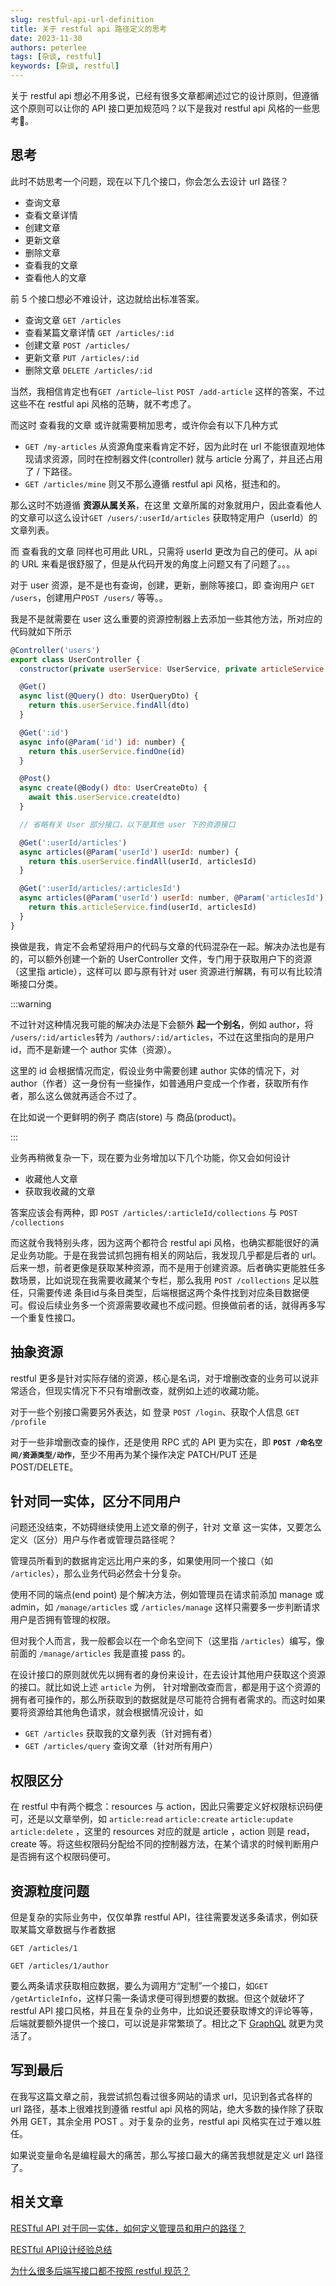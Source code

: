 ```yaml
---
slug: restful-api-url-definition
title: 关于 restful api 路径定义的思考
date: 2023-11-30
authors: peterlee
tags: [杂谈, restful]
keywords: [杂谈, restful]
---
```


关于 restful api 想必不用多说，已经有很多文章都阐述过它的设计原则，但遵循这个原则可以让你的 API 接口更加规范吗？以下是我对 restful api 风格的一些思考🤔。

<!-- truncate -->

## 思考

此时不妨思考一个问题，现在以下几个接口，你会怎么去设计 url 路径？

- 查询文章
- 查看文章详情
- 创建文章
- 更新文章
- 删除文章
- 查看我的文章
- 查看他人的文章

前 5 个接口想必不难设计，这边就给出标准答案。

- 查询文章 `GET /articles`
- 查看某篇文章详情 `GET /articles/:id`
- 创建文章 `POST /articles/`
- 更新文章 `PUT /articles/:id`
- 删除文章 `DELETE /articles/:id`

当然，我相信肯定也有`GET /article—list` `POST /add-article` 这样的答案，不过这些不在 restful api 风格的范畴，就不考虑了。

而这时 查看我的文章 或许就需要稍加思考，或许你会有以下几种方式

- `GET /my-articles` 从资源角度来看肯定不好，因为此时在 url 不能很直观地体现请求资源，同时在控制器文件(controller) 就与 article 分离了，并且还占用了 / 下路径。
- `GET /articles/mine` 则又不那么遵循 restful api 风格，挺违和的。

那么这时不妨遵循 **资源从属关系**，在这里 文章所属的对象就用户，因此查看他人的文章可以这么设计`GET /users/:userId/articles` 获取特定用户（userId）的文章列表。

而 查看我的文章 同样也可用此 URL，只需将 userId 更改为自己的便可。从 api 的 URL 来看是很舒服了，但是从代码开发的角度上问题又有了问题了。。。

对于 user 资源，是不是也有查询，创建，更新，删除等接口，即 查询用户 `GET /users`，创建用户`POST /users/` 等等。。

我是不是就需要在 user 这么重要的资源控制器上去添加一些其他方法，所对应的代码就如下所示

```jsx
@Controller('users')
export class UserController {
  constructor(private userService: UserService, private articleService: ArticleService) {}

  @Get()
  async list(@Query() dto: UserQueryDto) {
    return this.userService.findAll(dto)
  }

  @Get(':id')
  async info(@Param('id') id: number) {
    return this.userService.findOne(id)
  }

  @Post()
  async create(@Body() dto: UserCreateDto) {
    await this.userService.create(dto)
  }

  // 省略有关 User 部分接口，以下是其他 user 下的资源接口

  @Get(':userId/articles')
  async articles(@Param('userId') userId: number) {
    return this.userService.findAll(userId, articlesId)
  }

  @Get(':userId/articles/:articlesId')
  async articles(@Param('userId') userId: number, @Param('articlesId') articlesId: number) {
    return this.articleService.find(userId, articlesId)
  }
}
```

换做是我，肯定不会希望将用户的代码与文章的代码混杂在一起。解决办法也是有的，可以额外创建一个新的 UserController 文件，专门用于获取用户下的资源（这里指 article），这样可以 即与原有针对 user 资源进行解耦，有可以有比较清晰接口分类。

:::warning

不过针对这种情况我可能的解决办法是下会额外 **起一个别名**，例如 author，将 `/users/:id/articles`转为 `/authors/:id/articles`，不过在这里指向的是用户 id，而不是新建一个 author 实体（资源）。

这里的 id 会根据情况而定，假设业务中需要创建 author 实体的情况下，对 author（作者）这一身份有一些操作，如普通用户变成一个作者，获取所有作者，那么这么做就再适合不过了。

在比如说一个更鲜明的例子 商店(store) 与 商品(product)。

:::

业务再稍微复杂一下，现在要为业务增加以下几个功能，你又会如何设计

- 收藏他人文章
- 获取我收藏的文章

答案应该会有两种，即 `POST /articles/:articleId/collections` 与 `POST /collections`

而这就令我特别头疼，因为这两个都符合 restful api 风格，也确实都能很好的满足业务功能。于是在我尝试抓包拥有相关的网站后，我发现几乎都是后者的 url。后来一想，前者更像是获取某种资源，而不是用于创建资源。后者确实更能胜任多数场景，比如说现在我需要收藏某个专栏，那么我用 `POST /collections` 足以胜任，只需要传递 条目id与条目类型，后端根据这两个条件找到对应条目数据便可。假设后续业务多一个资源需要收藏也不成问题。但换做前者的话，就得再多写一个重复性接口。

## 抽象资源

restful 更多是针对实际存储的资源，核心是名词，对于增删改查的业务可以说非常适合，但现实情况下不只有增删改查，就例如上述的收藏功能。

对于一些个别接口需要另外表达，如 登录 `POST /login`、获取个人信息 `GET /profile`

对于一些非增删改查的操作，还是使用 RPC 式的 API 更为实在，即 **`POST /命名空间/资源类型/动作`**，至少不用再为某个操作决定 PATCH/PUT 还是 POST/DELETE。

## 针对同一实体，区分不同用户

问题还没结束，不妨碍继续使用上述文章的例子，针对 文章 这一实体，又要怎么定义（区分）用户与作者或管理员路径呢？

管理员所看到的数据肯定远比用户来的多，如果使用同一个接口（如 `/articles`），那么业务代码必然会十分复杂。

使用不同的端点(end point) 是个解决方法，例如管理员在请求前添加 manage 或 admin，如 `/manage/articles` 或 `/articles/manage` 这样只需要多一步判断请求用户是否拥有管理的权限。

但对我个人而言，我一般都会以在一个命名空间下（这里指 `/articles`）编写，像前面的 `/manage/articles` 我是直接 pass 的。

在设计接口的原则就优先以拥有者的身份来设计，在去设计其他用户获取这个资源的接口。就比如说上述 `article` 为例， 针对增删改查而言，都是用于这个资源的拥有者可操作的，那么所获取到的数据就是尽可能符合拥有者需求的。而这时如果要将资源给其他角色请求，就会根据情况设计，如

- `GET /articles` 获取我的文章列表（针对拥有者）
- `GET /articles/query` 查询文章（针对所有用户）

## 权限区分

在 restful 中有两个概念：resources 与 action，因此只需要定义好权限标识码便可，还是以文章举例，如 `article:read` `article:create` `article:update` `article:delete` ，这里的 resources 对应的就是 article ，action 则是 read，create 等。将这些权限码分配给不同的控制器方法，在某个请求的时候判断用户是否拥有这个权限码便可。

## 资源粒度问题

但是复杂的实际业务中，仅仅单靠 restful API，往往需要发送多条请求，例如获取某篇文章数据与作者数据

```
GET /articles/1

GET /articles/1/author
```

要么两条请求获取相应数据，要么为调用方“定制”一个接口，如`GET /getArticleInfo`，这样只需一条请求便可得到想要的数据。但这个就破坏了 restful API 接口风格，并且在复杂的业务中，比如说还要获取博文的评论等等，后端就要额外提供一个接口，可以说是非常繁琐了。相比之下 [GraphQL](https://graphql.org/) 就更为灵活了。

## 写到最后

在我写这篇文章之前，我尝试抓包看过很多网站的请求 url，见识到各式各样的 url 路径，基本上很难找到遵循 restful api 风格的网站，绝大多数的操作除了获取外用 GET，其余全用 POST 。对于复杂的业务，restful api 风格实在过于难以胜任。

如果说变量命名是编程最大的痛苦，那么写接口最大的痛苦我想就是定义 url 路径了。

## 相关文章

[RESTful API 对于同一实体，如何定义管理员和用户的路径？](https://www.v2ex.com/t/482682)

[RESTful API设计经验总结](https://blog.51cto.com/LiatscBookshelf/5427906)

[为什么很多后端写接口都不按照 restful 规范？](https://www.zhihu.com/question/438825740)

